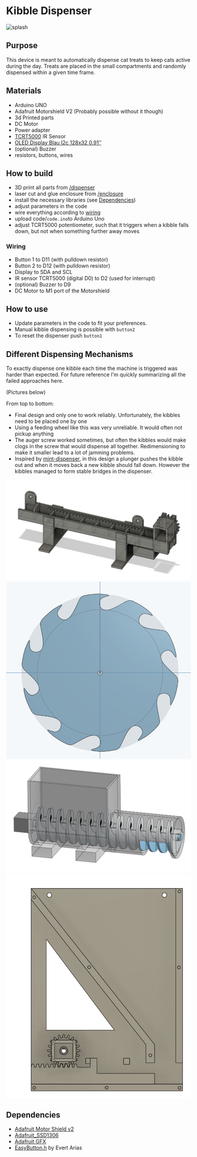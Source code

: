 # Kibble Dispenser

![splash](rsc/splash.gif)

## Purpose

This device is meant to automatically dispense cat treats to keep cats active during the day. Treats are placed in the small compartments and randomly dispensed within a given time frame.

## Materials

- Arduino UNO
- Adafruit Motorshield V2 (Probably possible without it though)
- 3d Printed parts
- DC Motor
- Power adapter
- [TCRT5000](https://www.bastelgarage.ch/infrarot-sensor-tcrt5000-naherungsschalter-breakout-modul) IR Sensor
- [OLED Display Blau I2c 128x32 0.91’’](https://www.bastelgarage.ch/oled-display-blau-i2c-128x32-0-91?search=ssd13)
- (optional) Buzzer
- resistors, buttons, wires

## How to build

- 3D print all parts from [/dispenser](/dispenser/)
- laser cut and glue enclosure from [/enclosure](/enclosure/)
- install the necessary libraries (see [Dependencies](#dependencies))
- adjust parameters in the code
- wire everything according to [wiring](#wiring)
- upload code/`code.ino`to Arduino Uno
- adjust TCRT5000 potentiometer, such that it triggers when a kibble falls down, but not when something further away moves

### Wiring

- Button 1 to D11 (with pulldown resistor)
- Button 2 to D12 (with pulldown resistor)
- Display to SDA and SCL
- IR sensor TCRT5000 (digital D0) to D2 (used for interrupt)
- (optional) Buzzer to D9
- DC Motor to M1 port of the Motorshield

## How to use

- Update parameters in the code to fit your preferences.
- Manual kibble dispensing is possible with `button2`
- To reset the dispenser push `button1`

## Different Dispensing Mechanisms

To exactly dispense one kibble each time the machine is triggered was harder than expected. For future reference I'm quickly summarizing all the failed approaches here.

(Pictures below)

From top to bottom:

- Final design and only one to work reliably. Unfortunately, the kibbles need to be placed one by one
- Using a feeding wheel like this was very unreliable. It would often not pickup anything
- The auger screw worked sometimes, but often the kibbles would make clogs in the screw that would dispense all together. Redimensioning to make it smaller lead to a lot of jamming problems.
- Inspired by [mint-dispenser](https://www.google.com/url?sa=i&url=https%3A%2F%2Fwww.redbows.co.uk%2Fmintoxmintdispensers&psig=AOvVaw3w5Bb2xVt6PeC3P82Nj_Pa&ust=1713714905318000&source=images&cd=vfe&opi=89978449&ved=0CBIQjRxqFwoTCICTuN2T0YUDFQAAAAAdAAAAABAE), in this design a plunger pushes the kibble out and when it moves back a new kibble should fall down. However the kibbles managed to form stable bridges in the dispenser.

![rsc/dispenser_model.png|](rsc/dispenser_model.png)
![image](rsc/dispenser_wheel.png)
![image](rsc/dispenser_auger_screw.png)
![image](rsc/dispenser_mint.png)

## Dependencies

- [Adafruit Motor Shield v2](https://www.arduino.cc/reference/en/libraries/adafruit-motor-shield-v2-library/)
- [Adafruit_SSD1306]()
- [Adafruit GFX](https://www.arduino.cc/reference/en/libraries/adafruit-gfx-library/)
- [EasyButton.h](https://www.arduino.cc/reference/en/libraries/easybutton/) by Evert Arias
